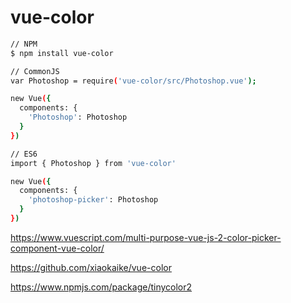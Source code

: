 # vue-color

```bash
// NPM
$ npm install vue-color

// CommonJS
var Photoshop = require('vue-color/src/Photoshop.vue');

new Vue({
  components: {
    'Photoshop': Photoshop
  }
})

// ES6
import { Photoshop } from 'vue-color'

new Vue({
  components: {
    'photoshop-picker': Photoshop
  }
})
```

https://www.vuescript.com/multi-purpose-vue-js-2-color-picker-component-vue-color/

https://github.com/xiaokaike/vue-color

https://www.npmjs.com/package/tinycolor2